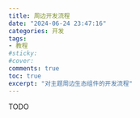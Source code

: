 ```yaml
---
title: 周边开发流程
date: "2024-06-24 23:47:16"
categories: 开发
tags:
- 教程
#sticky:
#cover:
comments: true
toc: true
excerpt: "对主题周边生态组件的开发流程"
---
```

TODO
